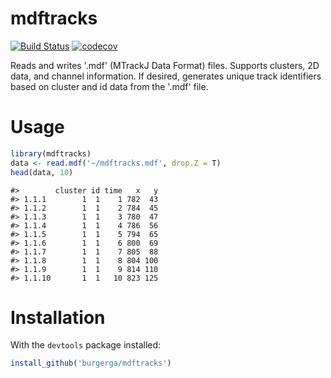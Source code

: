 mdftracks
================

<!-- README.md is generated from README.Rmd. Please edit that file -->
[![Build Status](https://travis-ci.org/burgerga/mdftracks.svg?branch=master)](https://travis-ci.org/burgerga/mdftracks) [![codecov](https://codecov.io/gh/burgerga/mdftracks/branch/master/graph/badge.svg)](https://codecov.io/gh/burgerga/mdftracks)

Reads and writes '.mdf' (MTrackJ Data Format) files. Supports clusters, 2D data, and channel information. If desired, generates unique track identifiers based on cluster and id data from the '.mdf' file.

Usage
=====

``` r
library(mdftracks)
data <- read.mdf('~/mdftracks.mdf', drop.Z = T)
head(data, 10)
```

    #>        cluster id time   x   y
    #> 1.1.1        1  1    1 782  43
    #> 1.1.2        1  1    2 784  45
    #> 1.1.3        1  1    3 780  47
    #> 1.1.4        1  1    4 786  56
    #> 1.1.5        1  1    5 794  65
    #> 1.1.6        1  1    6 800  69
    #> 1.1.7        1  1    7 805  88
    #> 1.1.8        1  1    8 804 100
    #> 1.1.9        1  1    9 814 110
    #> 1.1.10       1  1   10 823 125

Installation
============

With the `devtools` package installed:

``` r
install_github('burgerga/mdftracks')
```
